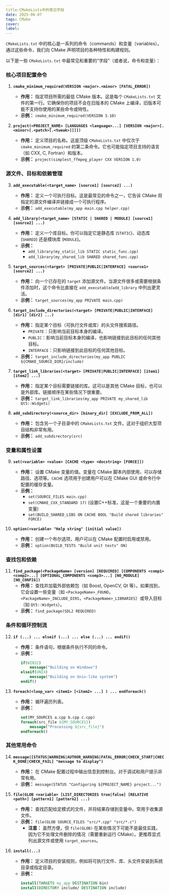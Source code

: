 ```yaml
---
title:CMakeLists中的常见字段
date: 2025-06-07
tags: CMake
cover: 
label: 
---
```


`CMakeLists.txt` 中的核心是一系列的命令（commands）和变量（variables）。通过这些命令，我们向 CMake 声明项目的各种特性和构建规则。

以下是一些 `CMakeLists.txt` 中最常见和重要的“字段”（或者说，命令和变量）：

### 核心项目配置命令

1.  **`cmake_minimum_required(VERSION <major>.<minor> [FATAL_ERROR])`**
    * **作用：** 指定项目所需的最低 CMake 版本。这是每个 `CMakeLists.txt` 文件的第一行。它确保你的项目不会在旧版本的 CMake 上编译，旧版本可能不支持你使用的某些命令或特性。
    * **示例：** `cmake_minimum_required(VERSION 3.10)`

2.  **`project(<PROJECT_NAME> [LANGUAGES <language>...] [VERSION <major>[.<minor>[.<patch>[.<tweak>]]]])`**
    * **作用：** 定义项目的名称。这是顶级 `CMakeLists.txt` 中仅次于 `cmake_minimum_required` 的第二条命令。它也可能指定项目支持的语言（如 CXX, C, Fortran）和版本。
    * **示例：** `project(simplest_ffmpeg_player CXX VERSION 1.0)`

### 源文件、目标和依赖管理

3.  **`add_executable(<target_name> [source1] [source2] ...)`**
    * **作用：** 定义一个可执行目标。这是最常见的命令之一，它告诉 CMake 将指定的源文件编译并链接成一个可执行程序。
    * **示例：** `add_executable(my_app main.cpp helper.cpp)`

4.  **`add_library(<target_name> [STATIC | SHARED | MODULE] [source1] [source2] ...)`**
    * **作用：** 定义一个库目标。你可以指定它是静态库 (`STATIC`)、动态库 (`SHARED`) 还是模块库 (`MODULE`)。
    * **示例：**
        * `add_library(my_static_lib STATIC static_func.cpp)`
        * `add_library(my_shared_lib SHARED shared_func.cpp)`

5.  **`target_sources(<target> [PRIVATE|PUBLIC|INTERFACE] <source1> [source2] ...)`**
    * **作用：** 向一个已存在的 `target` 添加源文件。当源文件很多或需要根据条件添加时，这个命令比直接在 `add_executable`/`add_library` 中列出更灵活。
    * **示例：** `target_sources(my_app PRIVATE main.cpp)`

6.  **`target_include_directories(<target> [PRIVATE|PUBLIC|INTERFACE] [dir1] [dir2] ...)`**
    * **作用：** 指定某个目标（可执行文件或库）的头文件搜索路径。
        * `PRIVATE`：只影响当前目标本身的编译。
        * `PUBLIC`：影响当前目标本身的编译，也影响链接到此目标的任何其他目标。
        * `INTERFACE`：只影响链接到此目标的任何其他目标。
    * **示例：** `target_include_directories(my_app PUBLIC ${CMAKE_SOURCE_DIR}/include)`

7.  **`target_link_libraries(<target> [PRIVATE|PUBLIC|INTERFACE] [item1] [item2] ...)`**
    * **作用：** 指定某个目标需要链接的库。这可以是其他 CMake 目标，也可以是外部库。链接顺序在某些情况下很重要。
    * **示例：** `target_link_libraries(my_app PRIVATE my_shared_lib Qt5::Widgets)`

8.  **`add_subdirectory(<source_dir> [binary_dir] [EXCLUDE_FROM_ALL])`**
    * **作用：** 包含另一个子目录中的 `CMakeLists.txt` 文件。这对于组织大型项目结构非常有用。
    * **示例：** `add_subdirectory(src)`

### 变量和属性设置

9.  **`set(<variable> <value> [CACHE <type> <docstring> [FORCE]])`**
    * **作用：** 设置 CMake 变量的值。变量在 CMake 脚本内部使用，可以存储路径、选项等。`CACHE` 选项用于创建用户可以在 CMake GUI 或命令行中配置的缓存变量。
    * **示例：**
        * `set(SOURCE_FILES main.cpp)`
        * `set(CMAKE_CXX_STANDARD 17)` (设置C++标准，这是一个重要的内置变量)
        * `set(BUILD_SHARED_LIBS ON CACHE BOOL "Build shared libraries" FORCE)`

10. **`option(<variable> "Help string" [initial value])`**
    * **作用：** 创建一个布尔选项，用户可以在 CMake 配置时启用或禁用。
    * **示例：** `option(BUILD_TESTS "Build unit tests" ON)`

### 查找包和依赖

11. **`find_package(<PackageName> [version] [REQUIRED] [COMPONENTS <comp1> <comp2>...] [OPTIONAL_COMPONENTS <comp3>...] [NO_MODULE] [NO_CONFIG])`**
    * **作用：** 查找并加载外部依赖包（如 Boost, OpenCV, Qt 等）。如果找到，它会设置一些变量（如 `<PackageName>_FOUND`，`<PackageName>_INCLUDE_DIRS`，`<PackageName>_LIBRARIES`）或导入目标（如 `Qt5::Widgets`）。
    * **示例：** `find_package(SDL2 REQUIRED)`

### 条件和循环控制流

12. **`if (...) ... elseif (...) ... else (...) ... endif()`**
    * **作用：** 条件语句，根据条件执行不同的命令。
    * **示例：**
        ```cmake
        if(WIN32)
            message("Building on Windows")
        elseif(UNIX)
            message("Building on Unix-like system")
        endif()
        ```

13. **`foreach(<loop_var> <item1> [<item2> ...] ) ... endforeach()`**
    * **作用：** 循环遍历列表。
    * **示例：**
        ```cmake
        set(MY_SOURCES a.cpp b.cpp c.cpp)
        foreach(src_file ${MY_SOURCES})
            message("Processing ${src_file}")
        endforeach()
        ```

### 其他常用命令

14. **`message([STATUS|WARNING|AUTHOR_WARNING|FATAL_ERROR|CHECK_START|CHECK_DONE|CHECK_FAIL] "message to display")`**
    * **作用：** 在 CMake 配置过程中输出信息到控制台。对于调试和用户提示非常有用。
    * **示例：** `message(STATUS "Configuring ${PROJECT_NAME} project...")`

15. **`file(GLOB <variable> [LIST_DIRECTORIES true|false] [RELATIVE <path>] [pattern1] [pattern2] ...)`**
    * **作用：** 查找匹配给定模式的文件，并将结果存储到变量中。常用于收集源文件。
    * **示例：** `file(GLOB SOURCE_FILES "src/*.cpp" "src/*.c")`
        * **注意：** 虽然方便，但 `file(GLOB)` 在某些情况下可能不是最佳实践，因为它不处理文件删除的情况（需要重新运行 CMake）。更推荐显式列出源文件或使用 `target_sources`。

16. **`install(...)`**
    * **作用：** 定义项目的安装规则，例如将可执行文件、库、头文件安装到系统目录或指定目录。
    * **示例：**
        ```cmake
        install(TARGETS my_app DESTINATION bin)
        install(DIRECTORY include/ DESTINATION include)
        ```

